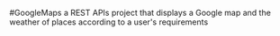 #GoogleMaps
a REST APIs project that displays a Google map and the weather of places according to a user's requirements

